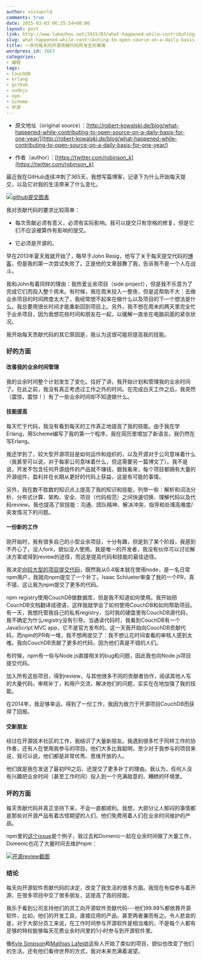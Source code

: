 ```yaml
---
author: viviworld
comments: true
date: 2015-03-03 06:25:54+00:00
layout: post
link: http://www.labazhou.net/2015/03/what-happened-while-contributing-to-open-source-on-a-daily-basis-for-one-year/
slug: what-happened-while-contributing-to-open-source-on-a-daily-basis-for-one-year
title: 一年内每天向开源贡献代码所发生的事情
wordpress_id: 1663
categories:
- 编程
tags:
- CouchDB
- erlang
- github
- nodejs
- npm
- Scheme
- 开源
---
```



	
  * 原文地址（original source）：[http://robert-kowalski.de/blog/what-happened-while-contributing-to-open-source-on-a-daily-basis-for-one-year/](http://robert-kowalski.de/blog/what-happened-while-contributing-to-open-source-on-a-daily-basis-for-one-year/)

	
  * 作者（author）：[https://twitter.com/robinson_k](https://twitter.com/robinson_k)


最近我在GitHub连续冲刺了365天，我想写篇博客，记录下为什么开始每天提交，以及它对我的生活带来了什么变化。

[![github提交图表](http://www.labazhou.net/wp-content/uploads/2015/03/streak-github.png)](http://www.labazhou.net/wp-content/uploads/2015/03/streak-github.png)

我对贡献代码的要求比较简单：



	
  * 每次贡献必须有意义，必须有实际影响。我可以提交只有空格的修复，但是它们不应该被算作有影响的提交。

	
  * 它必须是开源的。


早在2013年夏天我就开始了，略早于John Resig，他写了关于每天提交代码的[博客](http://ejohn.org/blog/write-code-every-day/)，但是我的第一次尝试失败了。正是他的文章鼓舞了我，告诉我不是一个人在战斗。

我和John有着同样的理由：我热爱业余项目（side project），但是我不乐意为了完成它们而投入整个周末。有时候，我在周末投入一整夜，但是这帮助不大：去做业余项目的时间跨度太大了，我经常想不起来在做什么以及项目的下一个想法是什么。我总要用很长时间才能重新回到项目上。另外，我不想在周末的两天里完全忙于业余项目，因为我想花些时间和朋友在一起，以缓解一直坐在电脑前面的紧张状况。

我开始每天贡献代码的其它原因是，我认为这很可能将提高我的技能。


### 好的方面




#### 改善我的业余时间管理


我的业余时间整个计划发生了变化。往好了讲，我开始计划和管理我的业余时间了。在此之前，我没有真正考虑过工作之外的时间。在完成白天工作之后，我突然（震惊，震惊！）有了一些业余时间却不知道做什么。


#### 技能提高


每天忙于代码，我没有看到每天的工作真正地提高了我的技能。由于我在学Erlang，用Scheme编写了我的第一个程序，我在简历里增加了新语言。我仍然在写Erlang。

我还学到了，较大型开源项目是如何运作和组织的，以及开源对于公司意味着什么（我甚至可以说，对于每家公司意味着什么，但这需要另一篇博文了）。我不是说，开发不包含任何开源组件的产品就不赚钱，据我看来，每个项目都拥有大量的开源组件，盈利并在长期从更好的代码上获益，这是有可能的事情。

另外，我在数不胜数的知识点上提高了我的知识和技能，列举一些：解析和词法分析、分布式计算、架构、安全、项目（代码规范）之间快速切换、理解代码以及代码review。我也提高了软技能：沟通、团队精神、解决冲突、指导和处理高难度/突发情况下的问题。


#### 一份新的工作


刚开始时，我有很多自己的小型业余项目，十分有趣，但是到了某个阶段，我感到不开心了，没人fork，貌似没人使用。我是唯一的开发者，我没有伙伴可以讨论解决方案或得到review的途径，而这是提高代码和技能的最佳途径。

我决定[向较大型的项目提交代码](http://www.labazhou.net/2014/03/beginners-contributing-to-open-source/)，既然我从0.4版本就在使用node，是一名日常npm用户，我就向npm提交了一个补丁。Isaac Schlueter审查了我的一个PR，真不错，这让我为npm提交了更多的代码。

npm registry使用CouchDB做数据库，但是我不知道如何使用。我开始把CouchDB文档翻译成德语，这样我就学会了如何使用CouchDB和如何帮助项目。有一天，我想托管我自己的私有registry，当时我的硬盘里有CouchDB源代码，我不确定为什么registry没有引导。当通读代码时，我看到CouchDB有一个JavaScript MVC app，它不是官方发布的。这一天我开始向CouchDB贡献代码，而npm的PR有一堆，我不想再提交了：我不想让花时间查看的审核人感到太难。我向CouchDB贡献了更多的代码，因为他们真是不错的人们。

有时候，npm有一些与Node.js直接相关的bug和问题，因此我也向Node.js项目提交代码。

加入所有这些项目，得到review，与其他很多不同的贡献者协作，阅读其他人写的大量代码，审核补丁，和用户交流，解决他们的问题，实实在在地加强了我的技能。

在2014年，我足够幸运，得到了一份工作，我因为致力于开源项目CouchDB而获得了回报。


#### 交新朋友


经过在开源技术社区的工作，我结识了大量新朋友。我遇到很多忙于同样工作的协作者，还有人在使用我参与的项目。他们大多比我聪明，至少对于我参与的项目来说，我可以说，他们都是非常优秀、思维开放的人。

他们就是我在发送了最初PR之后、还提交了更多补丁的理由。我认为，任何人没有兴趣把业余时间（甚至工作时间）投入到一个充满敌意的、糟糕的环境里。


### 坏的方面


每天贡献代码并真正坚持下来，不会一直都顺利。我想，大部分让人郁闷的事情都是那些对开源产品有着古怪期望的人们，他们免费用着人们在业余时间维护的产品。

npm里的[这个issue](https://github.com/npm/npm/issues/2568)是个例子，我过去和Domenic一起在业余时间做了大量工作，Domenic也花了大量时间去维护npm：

[![开源review截图](http://www.labazhou.net/wp-content/uploads/2015/03/work-harder.png)](http://www.labazhou.net/wp-content/uploads/2015/03/work-harder.png)


### 结论


每天向开源软件贡献代码的决定，改变了我生活的很多方面。我现在有偿参与着开源，在很多项目中交了很多朋友，这提高了我的技能。

我乐于看到公司支持他们的员工向开源软件贡献代码---他们99.99%都依靠开源软件，比如，他们的开发工具，直接应用的产品，甚至两者兼而有之。令人悲哀的是，对于大部分员工来说，在工作时间参与开源软件是相当难的，不是每个人都有足够的特权能够每天花费业余时间里的1小时参与到开源软件里。

像[Kyle Simpson](http://blog.getify.com/learned-on-a-1-year-github-streak/)和[Mathias Lafeldt](http://mlafeldt.github.io/blog/write-every-day/)这些人开始了类似的项目，貌似也改变了他们的生活，还有他们看待世界的方式，我对未来充满着渴望。
